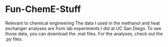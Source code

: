 # Fun-ChemE-Stuff
Relevant to chemical engineering 
The data I used in the methanol and heat exchanger analyses are from lab experiments I did at UC San Diego. 
To see those data, you can download the .mat files. For the analyses, check out the .py files. 
